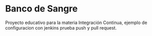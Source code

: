 # Banco de Sangre
Proyecto educativo para la materia Integración Continua, ejemplo de configuracion con jenkins prueba push y pull request.
